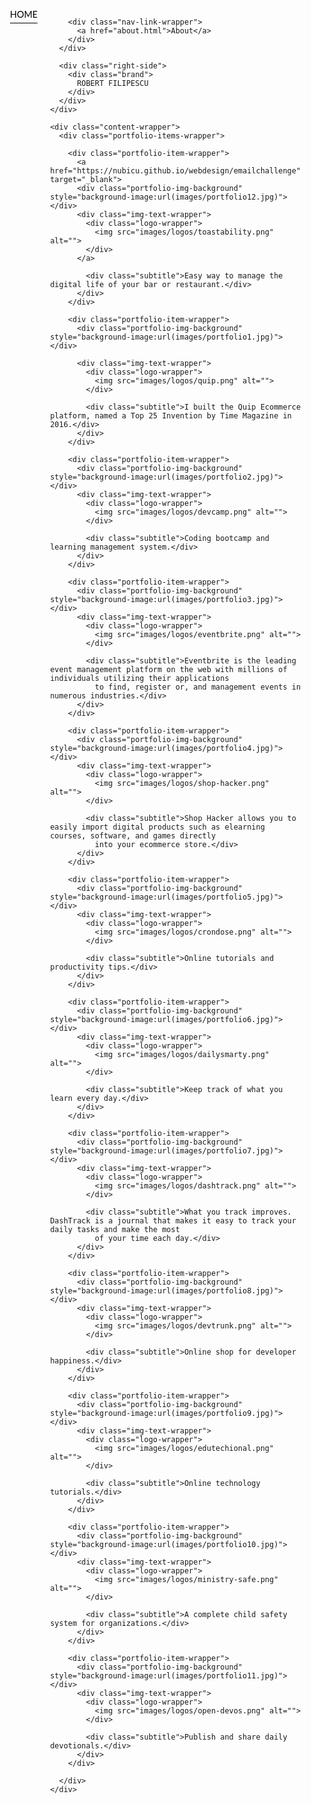 <style>
body {
  font-family: "Lato", sans-serif;
  margin: 0px;
}

.container {
  display: grid;
  grid-template-columns: 1fr;
}

.nav-wrapper {
  display: flex;
  justify-content: space-between;
  padding: 38px;
}

.left-side {
  display: flex;
}

.nav-wrapper > .left-side > div {
  margin-right: 20px;
  text-transform: uppercase;
  font-size: 0.9rem;
}

.nav-link-wrapper {
  height: 22px;
  border-bottom: 1px solid transparent;
  transition: border-bottom 0.5s;
}

.active-nav-link {
  border-bottom: 1px solid black;
}

.active-nav-link a {
  color: black !important;
}

.nav-link-wrapper a {
  color: #8a8a8a;
  text-decoration: none;
  transition: color 0.5s;
}

.nav-link-wrapper:hover {
  border-bottom: 1px solid black;
}

.nav-link-wrapper a:hover {
  color: black;
}

.portfolio-items-wrapper {
  display: grid;
  grid-template-columns: 1fr 1fr 1fr;
}

.portfolio-item-wrapper {
  position: relative;
}

.portfolio-img-background {
  background-size: cover;
  background-position: center;
  background-repeat: no-repeat;
  height: 350px;
  width: 100%;
}

.img-text-wrapper {
  position: absolute;
  top: 0;
  display: flex;
  flex-direction: column;
  justify-content: center;
  align-items: center;
  height: 100%;
  text-align: center;
  padding-left: 100px;
  padding-right: 100px;
}

.img-text-wrapper .subtitle {
  transition: 1s;
  color: transparent;
}

.image-blur {
  transition: 1s;
  filter: brightness(10%);
}

.img-text-wrapper:hover .subtitle {
  color: lightseagreen;
  font-weight: 600;
}

.logo-wrapper img {
  width: 50%;
  margin-bottom: 20px;
}

.two-column-wrapper {
  display: grid;
  grid-template-columns: 1fr 1fr;
}

.profile-image-wrapper img {
  width: 100%;
}

.profile-content-wrapper {
  padding: 30px;
  background-color: #2f2f2f;
  color: aqua;
  font-family: Arial;
  font-size: 16pt;
  text-align: justify;
}

.profile-content-wrapper h1 {
  color: lightseagreen;
}

</style>

  <div class="container">
    <div class="nav-wrapper">
      <div class="left-side">
        <div class="nav-link-wrapper active-nav-link">
          <a href="index.html">Home</a>
        </div>

        <div class="nav-link-wrapper">
          <a href="about.html">About</a>
        </div>
      </div>

      <div class="right-side">
        <div class="brand">
          ROBERT FILIPESCU
        </div>
      </div>
    </div>

    <div class="content-wrapper">
      <div class="portfolio-items-wrapper">

        <div class="portfolio-item-wrapper">
          <a href="https://nubicu.github.io/webdesign/emailchallenge" target="_blank">
          <div class="portfolio-img-background" style="background-image:url(images/portfolio12.jpg)"></div>
          <div class="img-text-wrapper">
            <div class="logo-wrapper">
              <img src="images/logos/toastability.png" alt="">
            </div>
          </a>

            <div class="subtitle">Easy way to manage the digital life of your bar or restaurant.</div>
          </div>
        </div>

        <div class="portfolio-item-wrapper">
          <div class="portfolio-img-background" style="background-image:url(images/portfolio1.jpg)"></div>

          <div class="img-text-wrapper">
            <div class="logo-wrapper">
              <img src="images/logos/quip.png" alt="">
            </div>

            <div class="subtitle">I built the Quip Ecommerce platform, named a Top 25 Invention by Time Magazine in 2016.</div>
          </div>
        </div>

        <div class="portfolio-item-wrapper">
          <div class="portfolio-img-background" style="background-image:url(images/portfolio2.jpg)"></div>
          <div class="img-text-wrapper">
            <div class="logo-wrapper">
              <img src="images/logos/devcamp.png" alt="">
            </div>

            <div class="subtitle">Coding bootcamp and learning management system.</div>
          </div>
        </div>

        <div class="portfolio-item-wrapper">
          <div class="portfolio-img-background" style="background-image:url(images/portfolio3.jpg)"></div>
          <div class="img-text-wrapper">
            <div class="logo-wrapper">
              <img src="images/logos/eventbrite.png" alt="">
            </div>

            <div class="subtitle">Eventbrite is the leading event management platform on the web with millions of individuals utilizing their applications
              to find, register or, and management events in numerous industries.</div>
          </div>
        </div>

        <div class="portfolio-item-wrapper">
          <div class="portfolio-img-background" style="background-image:url(images/portfolio4.jpg)"></div>
          <div class="img-text-wrapper">
            <div class="logo-wrapper">
              <img src="images/logos/shop-hacker.png" alt="">
            </div>

            <div class="subtitle">Shop Hacker allows you to easily import digital products such as elearning courses, software, and games directly
              into your ecommerce store.</div>
          </div>
        </div>

        <div class="portfolio-item-wrapper">
          <div class="portfolio-img-background" style="background-image:url(images/portfolio5.jpg)"></div>
          <div class="img-text-wrapper">
            <div class="logo-wrapper">
              <img src="images/logos/crondose.png" alt="">
            </div>

            <div class="subtitle">Online tutorials and productivity tips.</div>
          </div>
        </div>

        <div class="portfolio-item-wrapper">
          <div class="portfolio-img-background" style="background-image:url(images/portfolio6.jpg)"></div>
          <div class="img-text-wrapper">
            <div class="logo-wrapper">
              <img src="images/logos/dailysmarty.png" alt="">
            </div>

            <div class="subtitle">Keep track of what you learn every day.</div>
          </div>
        </div>

        <div class="portfolio-item-wrapper">
          <div class="portfolio-img-background" style="background-image:url(images/portfolio7.jpg)"></div>
          <div class="img-text-wrapper">
            <div class="logo-wrapper">
              <img src="images/logos/dashtrack.png" alt="">
            </div>

            <div class="subtitle">What you track improves. DashTrack is a journal that makes it easy to track your daily tasks and make the most
              of your time each day.</div>
          </div>
        </div>

        <div class="portfolio-item-wrapper">
          <div class="portfolio-img-background" style="background-image:url(images/portfolio8.jpg)"></div>
          <div class="img-text-wrapper">
            <div class="logo-wrapper">
              <img src="images/logos/devtrunk.png" alt="">
            </div>

            <div class="subtitle">Online shop for developer happiness.</div>
          </div>
        </div>

        <div class="portfolio-item-wrapper">
          <div class="portfolio-img-background" style="background-image:url(images/portfolio9.jpg)"></div>
          <div class="img-text-wrapper">
            <div class="logo-wrapper">
              <img src="images/logos/edutechional.png" alt="">
            </div>

            <div class="subtitle">Online technology tutorials.</div>
          </div>
        </div>

        <div class="portfolio-item-wrapper">
          <div class="portfolio-img-background" style="background-image:url(images/portfolio10.jpg)"></div>
          <div class="img-text-wrapper">
            <div class="logo-wrapper">
              <img src="images/logos/ministry-safe.png" alt="">
            </div>

            <div class="subtitle">A complete child safety system for organizations.</div>
          </div>
        </div>

        <div class="portfolio-item-wrapper">
          <div class="portfolio-img-background" style="background-image:url(images/portfolio11.jpg)"></div>
          <div class="img-text-wrapper">
            <div class="logo-wrapper">
              <img src="images/logos/open-devos.png" alt="">
            </div>

            <div class="subtitle">Publish and share daily devotionals.</div>
          </div>
        </div>

      </div>
    </div>
  </div>

<script>
  const portfolioItems = document.querySelectorAll('.portfolio-item-wrapper');

  portfolioItems.forEach(portfolioItem => {
    portfolioItem.addEventListener('mouseover', () => {
      console.log(portfolioItem.childNodes[1].classList)
      portfolioItem.childNodes[1].classList.add('image-blur');
    });

    portfolioItem.addEventListener('mouseout', () => {
      console.log(portfolioItem.childNodes[1].classList)
      portfolioItem.childNodes[1].classList.remove('image-blur');
    });
  });

</script>
